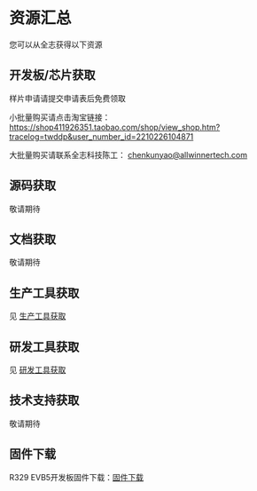 # 资源汇总

您可以从全志获得以下资源




## 开发板/芯片获取

样片申请请提交申请表后免费领取 

小批量购买请点击淘宝链接：<https://shop411926351.taobao.com/shop/view_shop.htm?tracelog=twddp&user_number_id=2210226104871>    

大批量购买请联系全志科技陈工： chenkunyao@allwinnertech.com

## 源码获取
敬请期待

## 文档获取
敬请期待

## 生产工具获取

见 [生产工具获取](https://r329.docs.allwinnertech.com/zh_CN/latest/getsource/gettools/)

## 研发工具获取

见 [研发工具获取](https://r329.docs.allwinnertech.com/zh_CN/latest/getsource/getdevtools/)

## 技术支持获取

敬请期待

##  固件下载

R329 EVB5开发板固件下载：[固件下载](https://r329.docs.allwinnertech.com/zh_CN/latest/getsource/getr329img/)




